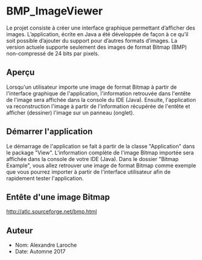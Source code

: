 # BMP_ImageViewer

Le projet consiste à créer une interface graphique permettant d’afficher des images. L’application, écrite en Java a été développée de façon à ce qu’il soit possible d’ajouter du support pour d’autres formats d’images. La version actuele supporte seulement des images de format Bitmap (BMP) non-compressé de 24 bits par pixels. 

## Aperçu

Lorsqu'un utilisateur importe une image de format Bitmap à partir de l'interface graphique de l'application, l'information retrouvée dans l'entête de l'image sera affichée dans la console du IDE (Java). Ensuite, l'application va reconstruction l'image à partir de l'information récupérée de l'entête et afficher (dessiner) l'image sur un panneau (onglet).

## Démarrer l'application

Le démarrage de l'application se fait à partir de la classe "Application" dans le package "View". L'information complète de l'image Bitmap importée sera affichée dans la console de votre IDE (Java). Dans le dossier "Bitmap Example", vous allez retrouver une image de format Bitmap comme exemple que vous pourrez importer à partir de l'interface utilisateur afin de rapidement tester l'application.

## Entête d'une image Bitmap

http://atlc.sourceforge.net/bmp.html

## Auteur

- Nom:   Alexandre Laroche
- Date:  Automne 2017